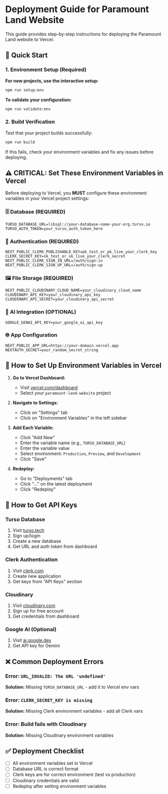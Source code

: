 # Deployment Guide for Paramount Land Website

This guide provides step-by-step instructions for deploying the Paramount Land website to Vercel.

## 🚀 Quick Start

### 1. Environment Setup (Required)

**For new projects, use the interactive setup:**

```bash
npm run setup:env
```

**To validate your configuration:**

```bash
npm run validate:env
```

### 2. Build Verification

Test that your project builds successfully:

```bash
npm run build
```

If this fails, check your environment variables and fix any issues before deploying.

## ⚠️ CRITICAL: Set These Environment Variables in Vercel

Before deploying to Vercel, you **MUST** configure these environment variables in your Vercel project settings:

### 🗄️ **Database (REQUIRED)**

```env
TURSO_DATABASE_URL=libsql://your-database-name-your-org.turso.io
TURSO_AUTH_TOKEN=your_turso_auth_token_here
```

### 🔐 **Authentication (REQUIRED)**

```env
NEXT_PUBLIC_CLERK_PUBLISHABLE_KEY=pk_test_or_pk_live_your_clerk_key
CLERK_SECRET_KEY=sk_test_or_sk_live_your_clerk_secret
NEXT_PUBLIC_CLERK_SIGN_IN_URL=/auth/sign-in
NEXT_PUBLIC_CLERK_SIGN_UP_URL=/auth/sign-up
```

### 🖼️ **File Storage (REQUIRED)**

```env
NEXT_PUBLIC_CLOUDINARY_CLOUD_NAME=your_cloudinary_cloud_name
CLOUDINARY_API_KEY=your_cloudinary_api_key
CLOUDINARY_API_SECRET=your_cloudinary_api_secret
```

### 🤖 **AI Integration (OPTIONAL)**

```env
GOOGLE_GENAI_API_KEY=your_google_ai_api_key
```

### 🌐 **App Configuration**

```env
NEXT_PUBLIC_APP_URL=https://your-domain.vercel.app
NEXTAUTH_SECRET=your_random_secret_string
```

## 🚀 How to Set Up Environment Variables in Vercel

1. **Go to Vercel Dashboard:**

   - Visit [vercel.com/dashboard](https://vercel.com/dashboard)
   - Select your `paramount-land-website` project

2. **Navigate to Settings:**

   - Click on "Settings" tab
   - Click on "Environment Variables" in the left sidebar

3. **Add Each Variable:**

   - Click "Add New"
   - Enter the variable name (e.g., `TURSO_DATABASE_URL`)
   - Enter the variable value
   - Select environment: `Production`, `Preview`, and `Development`
   - Click "Save"

4. **Redeploy:**
   - Go to "Deployments" tab
   - Click "..." on the latest deployment
   - Click "Redeploy"

## 🔑 How to Get API Keys

### Turso Database

1. Visit [turso.tech](https://turso.tech)
2. Sign up/login
3. Create a new database
4. Get URL and auth token from dashboard

### Clerk Authentication

1. Visit [clerk.com](https://clerk.com)
2. Create new application
3. Get keys from "API Keys" section

### Cloudinary

1. Visit [cloudinary.com](https://cloudinary.com)
2. Sign up for free account
3. Get credentials from dashboard

### Google AI (Optional)

1. Visit [ai.google.dev](https://ai.google.dev)
2. Get API key for Gemini

## ❌ Common Deployment Errors

### Error: `URL_INVALID: The URL 'undefined'`

**Solution:** Missing `TURSO_DATABASE_URL` - add it to Vercel env vars

### Error: `CLERK_SECRET_KEY is missing`

**Solution:** Missing Clerk environment variables - add all Clerk vars

### Error: Build fails with Cloudinary

**Solution:** Missing Cloudinary environment variables

## ✅ Deployment Checklist

- [ ] All environment variables set in Vercel
- [ ] Database URL is correct format
- [ ] Clerk keys are for correct environment (test vs production)
- [ ] Cloudinary credentials are valid
- [ ] Redeploy after setting environment variables
